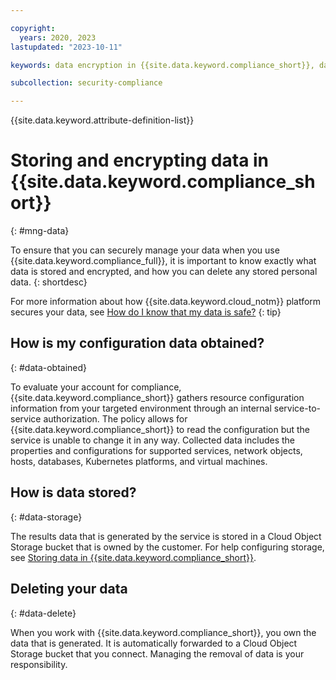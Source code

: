 ```yaml
---

copyright:
  years: 2020, 2023
lastupdated: "2023-10-11"

keywords: data encryption in {{site.data.keyword.compliance_short}}, data storage for {{site.data.keyword.compliance_short}}, bring your own keys for {{site.data.keyword.compliance_short}}, BYOK for {{site.data.keyword.compliance_short}}, key management for {{site.data.keyword.compliance_short}}, key encryption for {{site.data.keyword.compliance_short}}, personal data in {{site.data.keyword.compliance_short}}, data deletion for {{site.data.keyword.compliance_short}}, data in {{site.data.keyword.compliance_short}}, data security in {{site.data.keyword.compliance_short}}

subcollection: security-compliance

---
```


{{site.data.keyword.attribute-definition-list}}

# Storing and encrypting data in {{site.data.keyword.compliance_short}}
{: #mng-data}

To ensure that you can securely manage your data when you use {{site.data.keyword.compliance_full}}, it is important to know exactly what data is stored and encrypted, and how you can delete any stored personal data.
{: shortdesc}

For more information about how {{site.data.keyword.cloud_notm}} platform secures your data, see [How do I know that my data is safe?](/docs/overview?topic=overview-security)
{: tip}

## How is my configuration data obtained?
{: #data-obtained}
	
To evaluate your account for compliance, {{site.data.keyword.compliance_short}} gathers resource configuration information from your targeted environment through an internal service-to-service authorization. The policy allows for {{site.data.keyword.compliance_short}} to read the configuration but the service is unable to change it in any way. Collected data includes the properties and configurations for supported services, network objects, hosts, databases, Kubernetes platforms, and virtual machines.


## How is data stored?
{: #data-storage}

The results data that is generated by the service is stored in a Cloud Object Storage bucket that is owned by the customer. For help configuring storage, see [Storing data in {{site.data.keyword.compliance_short}}](/docs/security-compliance?topic=security-compliance-storage).


## Deleting your data
{: #data-delete}

When you work with {{site.data.keyword.compliance_short}}, you own the data that is generated. It is automatically forwarded to a Cloud Object Storage bucket that you connect. Managing the removal of data is your responsibility.





